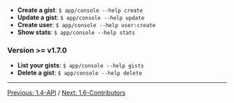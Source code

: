 * **Create a gist**: `$ app/console --help create`
* **Update a gist**: `$ app/console --help update`
* **Create user**: `$ app/console --help user:create`
* **Show stats**: `$ app/console --help stats`

### Version >= v1.7.0

* **List your gists**: `$ app/console --help gists`
* **Delete a gist**: `$ app/console --help delete`

---

[Previous: 1.4-API](https://gitnet.fr/deblan/gist/wiki/1.4-API) / [Next: 1.6-Contributors](https://gitnet.fr/deblan/gist/wiki/1.6-Contributors)
